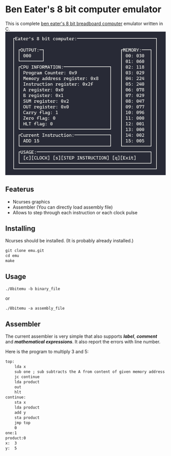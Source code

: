 # Ben Eater's 8 bit computer emulator
This is complete [ben eater's 8 bit breadboard computer](https://www.youtube.com/watch?v=HyznrdDSSGM&list=PLowKtXNTBypGqImE405J2565dvjafglHU) emulator written in C.
![Screenshot](screenshot.png)
## Featerus
- Ncurses graphics
- Assembler (You can directly load assembly file)
- Allows to step through each instruction or each clock pulse
## Installing
Ncurses should be installed. (It is probably already installed.)
```
git clone emu.git
cd emu
make
```
## Usage
```
./8bitemu -b binary_file
```
or
```
./8bitemu -a assembly_file
```
## Assembler
The current assembler is very simple that also supports ***label***, ***comment*** and ***mathematical expressions***. It also report the errors with line number.

Here is the program to multiply 3 and 5:
```
top:
	lda x
	sub one ; sub subtracts the A from content of given memory address
	jc continue
	lda product
	out
	hlt
continue:
	sta x
	lda product
	add y
	sta product
	jmp top
	0
one:1
product:0
x:	3
y:	5
```
